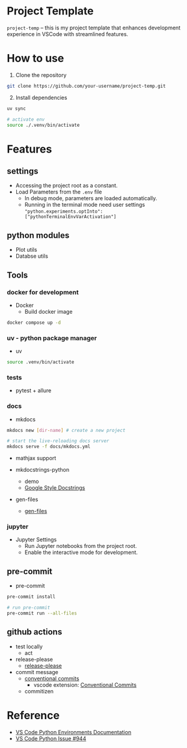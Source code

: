 # Project Template

`project-temp` – this is my project template that enhances development experience in VSCode with streamlined features.

# How to use
1. Clone the repository

```bash
git clone https://github.com/your-username/project-temp.git
```

2. Install dependencies

```bash
uv sync

# activate env
source ./.venv/bin/activate
```

# Features

## settings

* Accessing the project root as a constant.
* Load Parameters from the `.env` file
    - In debug mode, parameters are loaded automatically.
    - Running in the terminal mode need user settings `"python.experiments.optInto": ["pythonTerminalEnvVarActivation"]`

## python modules

* Plot utils
* Databse utils

## Tools

### docker for development

* Docker
    - Build docker image

```bash
docker compose up -d
```

### uv - python package manager

* uv

```bash
source .venv/bin/activate
```

### tests

* pytest + allure

### docs

* mkdocs

```bash
mkdocs new [dir-name] # create a new project

# start the live-reloading docs server
mkdocs serve -f docs/mkdocs.yml
```

* mathjax support
* mkdocstrings-python

    - demo
    - [Google Style Docstrings](https://sphinxcontrib-napoleon.readthedocs.io/en/latest/example_google.html)

* gen-files

    - [gen-files](https://mkdocstrings.github.io/recipes/)

### jupyter

* Jupyter Settings
    - Run Jupyter notebooks from the project root.
    - Enable the interactive mode for development.

## pre-commit

* pre-commit

```bash
pre-commit install

# run pre-commit
pre-commit run --all-files
```

## github actions

* test locally
    - act
* release-please
    - [release-please](https://github.com/googleapis/release-please)
* commit message
    - [conventional commits](https://www.conventionalcommits.org/en/v1.0.0/)
        - vscode extension: [Conventional Commits](https://marketplace.visualstudio.com/items?itemName=vivaxy.vscode-conventional-commits)
    - commitizen

# Reference
* [VS Code Python Environments Documentation](https://code.visualstudio.com/docs/python/environments#_creating-environments)
* [VS Code Python Issue #944](https://github.com/microsoft/vscode-python/issues/944)
